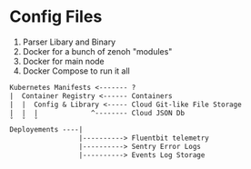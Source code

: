 # Config Files
1. Parser Libary and Binary
2. Docker for a bunch of zenoh "modules"
3. Docker for main node
4. Docker Compose to run it all

```txt
Kubernetes Manifests <------- ?
|  Container Registry <------ Containers
|  |  Config & Library <----- Cloud Git-like File Storage
|  |  |             ^-------- Cloud JSON Db
ˇ  ˇ  ˇ  
Deployements ----|
                 |----------> Fluentbit telemetry
                 |----------> Sentry Error Logs
                 |----------> Events Log Storage
```

